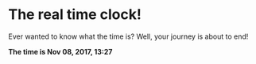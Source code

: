 # The real time clock!

Ever wanted to know what the time is? Well, your journey is about to end!

**The time is Nov 08, 2017, 13:27**